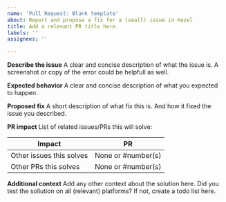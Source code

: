 ```yaml
---
name: 'Pull Request: Blank template'
about: Report and propose a fix for a (small) issue in Hazel
title: Add a relevant PR title here.
labels: ''
assignees: ''

---
```


**Describe the issue**
A clear and concise description of what the issue is.
A screenshot or copy of the error could be helpfull as well.

**Expected behavior**
A clear and concise description of what you expected to happen.

**Proposed fix**
A short description of what fix this is. And how it fixed the issue you described.

 **PR impact**
List of related issues/PRs this will solve:

Impact                   | PR
------------------------ | ------
Other issues this solves | None or #number(s)
Other PRs this solves    | None or #number(s)

 **Additional context**
Add any other context about the solution here. Did you test the sollution on all (relevant) platforms?
If not, create a todo list here.
